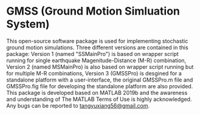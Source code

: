 # GMSS (Ground Motion Simluation System)
This open-source software package is used for implementing stochastic ground motion simulations. Three different versions are contained in this package: Version 1 (named "SSMainPro") is based on wrapper script running for single earthquake Magenitude-Distance (M-R) combination, Version 2 (named MSMainPro) is also based on wrapper script running but for multiple M-R combinations, Version 3 (GMSSPro) is desgined for a standalone platform with a user-interface, the original GMSSPro.m file and GMSSPro.fig file for developing the standalone platform are also provided. 
This package is developed based on MATLAB 2019b and the awareness and understanding of The MATLAB Terms of Use is highly acknowledged. Any bugs can be reported to tangyuxiang56@gmail.com.
